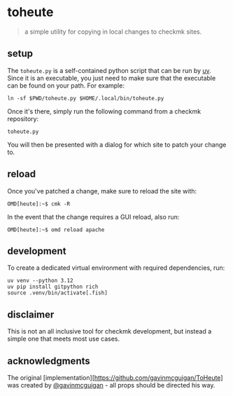 # toheute

> a simple utility for copying in local changes to checkmk sites.

## setup

The `toheute.py` is a self-contained python script that can be run by [uv](https://github.com/astral-sh/uv). Since it is an executable, you just need to make sure that the executable can be found on your path. For example:

```console
ln -sf $PWD/toheute.py $HOME/.local/bin/toheute.py
```

Once it's there, simply run the following command from a checkmk repository:

```console
toheute.py
```

You will then be presented with a dialog for which site to patch your change to.

## reload

Once you've patched a change, make sure to reload the site with:

```console
OMD[heute]:~$ cmk -R
```

In the event that the change requires a GUI reload, also run:

```console
OMD[heute]:~$ omd reload apache
```

## development

To create a dedicated virtual environment with required dependencies, run:

```console
uv venv --python 3.12
uv pip install gitpython rich
source .venv/bin/activate[.fish]
```

## disclaimer

This is not an all inclusive tool for checkmk development, but instead a simple one that meets most use cases.

## acknowledgments

The original [implementation][https://github.com/gavinmcguigan/ToHeute] was created by [@gavinmcguigan](https://github.com/gavinmcguigan) - all props should be directed his way.

